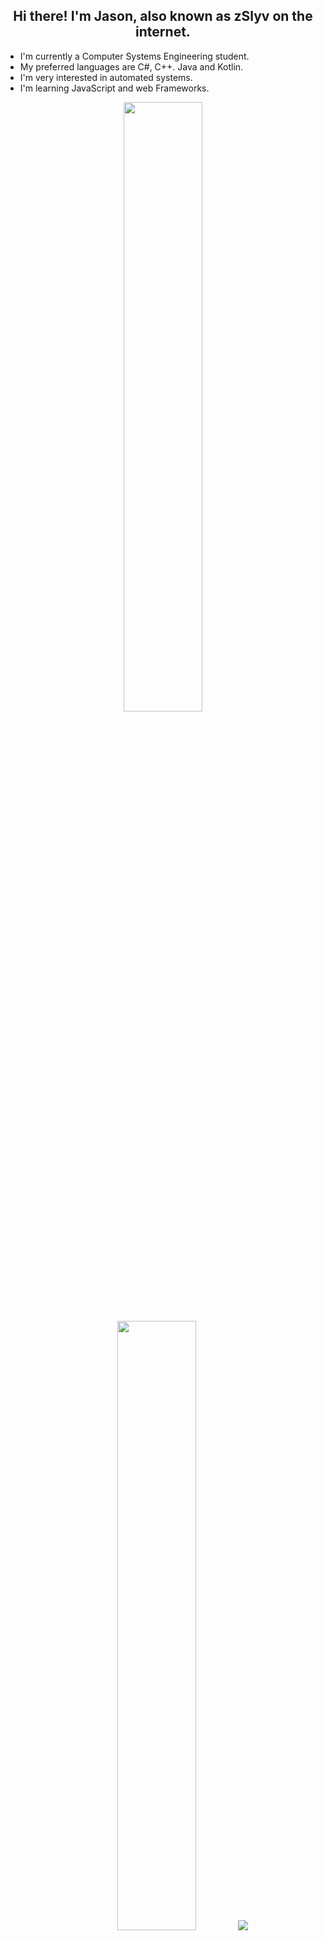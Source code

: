 <h2 align="center">Hi there! I'm Jason, also known as zSlyv on the internet.</h2>

* I'm currently a Computer Systems Engineering student.
* My preferred languages are C#, C++. Java and Kotlin.
* I'm very interested in automated systems.
* I'm learning JavaScript and web Frameworks.
  
<!-- 
* I also have some knowledge of languages like Python, React, Ruby, PHP, C, and C.
* And some tools I want to improve on like Arduino, Figma, Photoshop, and Unity.

-->

<p align="center">
  <img height="50%" width="auto" src ="https://github-readme-stats.vercel.app/api?username=zSlyv&show_icons=true&count_private=true&theme=material-palenight&hide_border=true&hide=issues,contribs&bg_color=00000000">
  <img height="50%" width="auto" src ="https://github-readme-stats.vercel.app/api/top-langs/?username=zSlyv&layout=compact&hide_border=true&theme=material-palenight&bg_color=00000000&langs_count=6">
  <img src ="https://github-readme-streak-stats.herokuapp.com?user=zSlyv&theme=material-palenight&hide_border=true&background=FFFFFF00">
</p>



<p align="center">
  I'll be making a lot of stuff here so expect some changes :D
</p>

<p align="center">
  <a href="https://codepen.io/zslyv" target="blank"><img align="center" src="https://raw.githubusercontent.com/rahuldkjain/github-profile-readme-generator/master/src/images/icons/Social/codepen.svg" alt="zslyv" height="30" width="40" /></a>
  <a href="https://twitter.com/zslyvx" target="blank"><img align="center" src="https://raw.githubusercontent.com/rahuldkjain/github-profile-readme-generator/master/src/images/icons/Social/twitter.svg" alt="zslyvx" height="30" width="40" /></a>
  <a href="https://linkedin.com/in/jasonvzrz" target="blank"><img align="center" src="https://raw.githubusercontent.com/rahuldkjain/github-profile-readme-generator/master/src/images/icons/Social/linked-in-alt.svg" alt="jasonvzrz" height="30" width="40" /></a>
  <a href="https://instagram.com/jasonvzrz" target="blank"><img align="center" src="https://raw.githubusercontent.com/rahuldkjain/github-profile-readme-generator/master/src/images/icons/Social/instagram.svg" alt="jasonvzrz" height="30" width="40" /></a>
  <a href="https://www.youtube.com/c/zslyv" target="blank"><img align="center" src="https://raw.githubusercontent.com/rahuldkjain/github-profile-readme-generator/master/src/images/icons/Social/youtube.svg" alt="zslyv" height="30" width="40" /></a>
  <a href="https://www.leetcode.com/zslyv" target="blank"><img align="center" src="https://raw.githubusercontent.com/rahuldkjain/github-profile-readme-generator/master/src/images/icons/Social/leet-code.svg" alt="zslyv" height="30" width="40" /></a>
</p>
